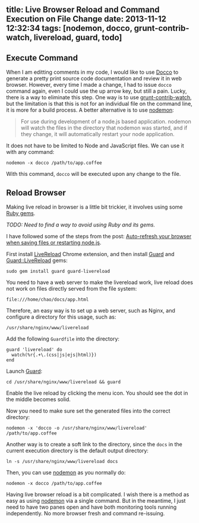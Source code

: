 title: Live Browser Reload and Command Execution on File Change
date: 2013-11-12 12:32:34
tags: [nodemon, docco, grunt-contrib-watch, livereload, guard, todo]
---

Execute Command
---------------

When I am editting comments in my code, I would like to use [Docco][] to generate a pretty print source code documentation and review it in web browser. However, every time I made a change, I had to issue `docco` command again, even I could use the up arrow key, but still a pain. Lucky, there is a way to eliminate this step. One way is to use [grunt-contrib-watch][], but the limitation is that this is not for an individual file on the command line, it is more for a build process. A better alternative is to use [nodemon][]:

> For use during development of a node.js based application. nodemon will watch the files in the directory that nodemon was started, and if they change, it will automatically restart your node application.

It does not have to be limited to Node and JavaScript files. We can use it with any command:

    nodemon -x docco /path/to/app.coffee

With this command, `docco` will be executed upon any change to the file.


Reload Browser
--------------

Making live reload in browser is a little bit trickier, it involves using some [Ruby gems][].

_TODO: Need to find a way to avoid using Ruby and its gems._

I have followed some of the steps from the post: [Auto-refresh your browser when saving files or restarting node.js][1].

First install [LiveReload][] Chrome extension, and then install [Guard][] and [Guard::LiveReload][guard-livereload] gems:

    sudo gem install guard guard-livereload

You need to have a web server to make the livereload work, live reload does not work on files directly served from the file system:

    file:///home/chao/docs/app.html

Therefore, an easy way is to set up a web server, such as Nginx, and configure a directory for this usage, such as:

    /usr/share/nginx/www/livereload

Add the following `Guardfile` into the directory:

    guard 'livereload' do
      watch(%r{.+\.(css|js|ejs|html)})
    end

Launch [Guard][]:

    cd /usr/share/nginx/www/livereload && guard

Enable the live reload by clicking the menu icon. You should see the dot in the middle becomes solid.

Now you need to make sure set the generated files into the correct directory:

    nodemon -x 'docco -o /usr/share/nginx/www/livereload' /path/to/app.coffee

Another way is to create a soft link to the directory, since the `docs` in the current execution directory is the default output directory:

    ln -s /usr/share/nginx/www/livereload docs

Then, you can use [nodemon][] as you normally do:

    nodemon -x docco /path/to/app.coffee

Having live browser reload is a bit complicated. I wish there is a method as easy as using [nodemon][] via a single command. But in the meantime, I just need to have two panes open and have both monitoring tools running independently. No more browser fresh and command re-issuing.

[nodemon]: https://github.com/remy/nodemon
[docco]: http://jashkenas.github.io/docco/
[grunt-contrib-watch]: https://github.com/gruntjs/grunt-contrib-watch
[ruby gems]: http://rubygems.org/
[livereload]: https://chrome.google.com/webstore/detail/livereload/jnihajbhpnppcggbcgedagnkighmdlei
[guard]: https://github.com/guard/guard
[guard-livereload]: https://github.com/guard/guard-livereload
[1]: https://vickev.com/#!/article/auto-refresh-your-browser-when-saving-files-or-restarting-node-js
